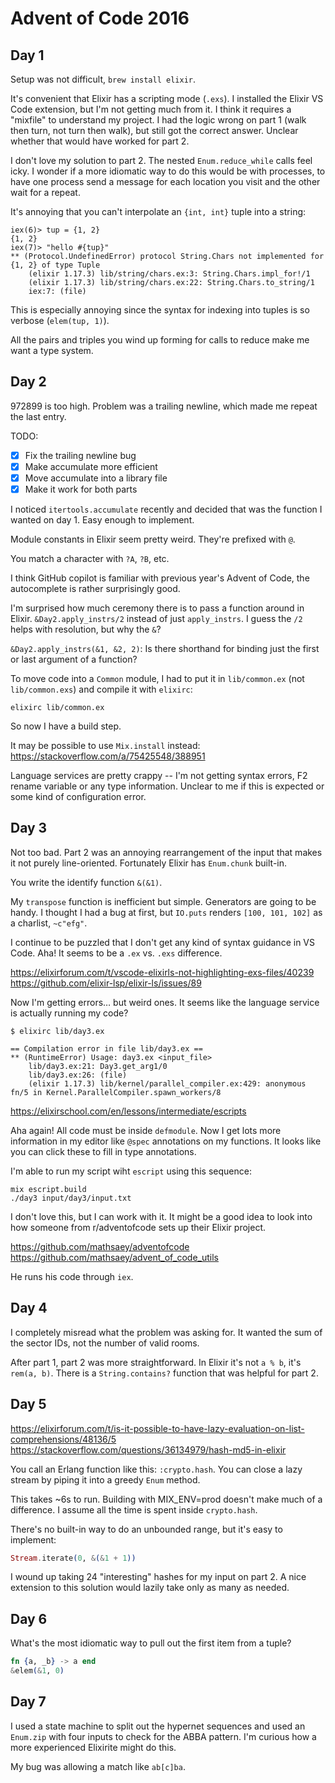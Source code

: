 # Advent of Code 2016

## Day 1

Setup was not difficult, `brew install elixir`.

It's convenient that Elixir has a scripting mode (`.exs`).
I installed the Elixir VS Code extension, but I'm not getting much from it. I think it requires a "mixfile" to understand my project.
I had the logic wrong on part 1 (walk then turn, not turn then walk), but still got the correct answer. Unclear whether that would have worked for part 2.

I don't love my solution to part 2. The nested `Enum.reduce_while` calls feel icky. I wonder if a more idiomatic way to do this would be with processes, to have one process send a message for each location you visit and the other wait for a repeat.

It's annoying that you can't interpolate an `{int, int}` tuple into a string:

```
iex(6)> tup = {1, 2}
{1, 2}
iex(7)> "hello #{tup}"
** (Protocol.UndefinedError) protocol String.Chars not implemented for {1, 2} of type Tuple
    (elixir 1.17.3) lib/string/chars.ex:3: String.Chars.impl_for!/1
    (elixir 1.17.3) lib/string/chars.ex:22: String.Chars.to_string/1
    iex:7: (file)
```

This is especially annoying since the syntax for indexing into tuples is so verbose (`elem(tup, 1)`).

All the pairs and triples you wind up forming for calls to reduce make me want a type system.

## Day 2

972899 is too high.
Problem was a trailing newline, which made me repeat the last entry.

TODO:

- [x] Fix the trailing newline bug
- [x] Make accumulate more efficient
- [x] Move accumulate into a library file
- [x] Make it work for both parts

I noticed `itertools.accumulate` recently and decided that was the function I wanted on day 1. Easy enough to implement.

Module constants in Elixir seem pretty weird. They're prefixed with `@`.

You match a character with `?A`, `?B`, etc.

I think GitHub copilot is familiar with previous year's Advent of Code, the autocomplete is rather surprisingly good.

I'm surprised how much ceremony there is to pass a function around in Elixir. `&Day2.apply_instrs/2` instead of just `apply_instrs`. I guess the `/2` helps with resolution, but why the `&`?

`&Day2.apply_instrs(&1, &2, 2)`: Is there shorthand for binding just the first or last argument of a function?

To move code into a `Common` module, I had to put it in `lib/common.ex` (not `lib/common.exs`) and compile it with `elixirc`:

    elixirc lib/common.ex

So now I have a build step.

It may be possible to use `Mix.install` instead: https://stackoverflow.com/a/75425548/388951

Language services are pretty crappy -- I'm not getting syntax errors, F2 rename variable or any type information. Unclear to me if this is expected or some kind of configuration error.

## Day 3

Not too bad. Part 2 was an annoying rearrangement of the input that makes it not purely line-oriented. Fortunately Elixir has `Enum.chunk` built-in.

You write the identify function `&(&1)`.

My `transpose` function is inefficient but simple. Generators are going to be handy. I thought I had a bug at first, but `IO.puts` renders `[100, 101, 102]` as a charlist, `~c"efg"`.

I continue to be puzzled that I don't get any kind of syntax guidance in VS Code. Aha! It seems to be a `.ex` vs. `.exs` difference.

https://elixirforum.com/t/vscode-elixirls-not-highlighting-exs-files/40239
https://github.com/elixir-lsp/elixir-ls/issues/89

Now I'm getting errors… but weird ones. It seems like the language service is actually running my code?

```
$ elixirc lib/day3.ex

== Compilation error in file lib/day3.ex ==
** (RuntimeError) Usage: day3.ex <input_file>
    lib/day3.ex:21: Day3.get_arg1/0
    lib/day3.ex:26: (file)
    (elixir 1.17.3) lib/kernel/parallel_compiler.ex:429: anonymous fn/5 in Kernel.ParallelCompiler.spawn_workers/8
```

https://elixirschool.com/en/lessons/intermediate/escripts

Aha again! All code must be inside `defmodule`. Now I get lots more information in my editor like `@spec` annotations on my functions. It looks like you can click these to fill in type annotations.

I'm able to run my script wiht `escript` using this sequence:

    mix escript.build
    ./day3 input/day3/input.txt

I don't love this, but I can work with it. It might be a good idea to look into how someone from r/adventofcode sets up their Elixir project.

https://github.com/mathsaey/adventofcode
https://github.com/mathsaey/advent_of_code_utils

He runs his code through `iex`.

## Day 4

I completely misread what the problem was asking for. It wanted the sum of the sector IDs, not the number of valid rooms.

After part 1, part 2 was more straightforward. In Elixir it's not `a % b`, it's `rem(a, b)`. There is a `String.contains?` function that was helpful for part 2.

## Day 5

https://elixirforum.com/t/is-it-possible-to-have-lazy-evaluation-on-list-comprehensions/48136/5
https://stackoverflow.com/questions/36134979/hash-md5-in-elixir

You call an Erlang function like this: `:crypto.hash`.
You can close a lazy stream by piping it into a greedy `Enum` method.

This takes ~6s to run. Building with MIX_ENV=prod doesn't make much of a difference. I assume all the time is spent inside `crypto.hash`.

There's no built-in way to do an unbounded range, but it's easy to implement:

```elixir
Stream.iterate(0, &(&1 + 1))
```

I wound up taking 24 "interesting" hashes for my input on part 2. A nice extension to this solution would lazily take only as many as needed.

## Day 6

What's the most idiomatic way to pull out the first item from a tuple?

```elixir
fn {a, _b} -> a end
&elem(&1, 0)
```

## Day 7

I used a state machine to split out the hypernet sequences and used an `Enum.zip` with four inputs to check for the ABBA pattern. I'm curious how a more experienced Elixirite might do this.

My bug was allowing a match like `ab[c]ba`.
